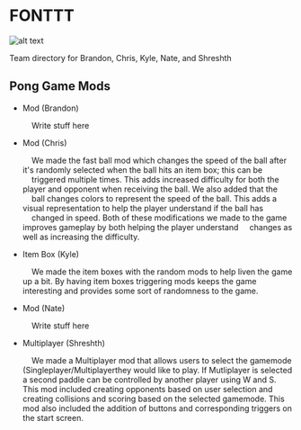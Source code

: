 # FONTTT
![alt text](https://github.com/TraXanh13/FONTTT/blob/main/fontt.jpg?raw=true)
<p>Team directory for Brandon, Chris, Kyle, Nate, and Shreshth </p>

## Pong Game Mods

<ul>
  <li>Mod (Brandon)</li>
    <p>&nbsp;&nbsp;&nbsp;&nbsp;Write stuff here</p>
  <li>Mod (Chris)</li>
    <p>&nbsp;&nbsp;&nbsp;&nbsp;We made the fast ball mod which changes the speed of the ball after it's randomly selected when the ball hits an item box; this can be            &nbsp;&nbsp;&nbsp;&nbsp;triggered multiple times. This adds increased difficulty for both the player and opponent when receiving the ball. We also added that the        &nbsp;&nbsp;&nbsp;&nbsp;ball changes colors to represent the speed of the ball. This adds a visual representation to help the player understand if the ball has          &nbsp;&nbsp;&nbsp;&nbsp;changed in speed. Both of these modifications we made to the game improves gameplay by both helping the player understand                        &nbsp;&nbsp;&nbsp;&nbsp;changes as well as increasing the difficulty.</p>
  <li>Item Box (Kyle)</li>
    <p>&nbsp;&nbsp;&nbsp;&nbsp;We made the item boxes with the random mods to help liven the game up a bit. By having item boxes triggering mods keeps the game
      interesting and provides some sort of randomness to the game.</p>
  <li>Mod (Nate)</li>
    <p>&nbsp;&nbsp;&nbsp;&nbsp;Write stuff here</p>
  <li>Multiplayer (Shreshth)</li>
    <p>&nbsp;&nbsp;&nbsp;&nbsp;We made a Multiplayer mod that allows users to select the gamemode (Singleplayer/Multiplayerthey would like to play. If Mutliplayer is selected a second paddle can be controlled by another player using W and S. This mod included creating opponents based on user selection and creating collisions and scoring based on the selected gamemode. This mod also included the addition of buttons and corresponding triggers on the start screen. </p>
</ul>


